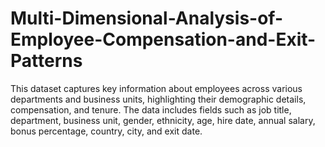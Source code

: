 # Multi-Dimensional-Analysis-of-Employee-Compensation-and-Exit-Patterns
This dataset captures key information about employees across various departments and business units, highlighting their demographic details, compensation, and tenure. The data includes fields such as job title, department, business unit, gender, ethnicity, age, hire date, annual salary, bonus percentage, country, city, and exit date.
